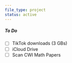 ```yaml
---
file_type: project
status: active
---
```


##### To Do
- [ ] TikTok downloads (3 GBs)
- [ ] iCloud Drive
- [ ] Scan CWI Math Papers